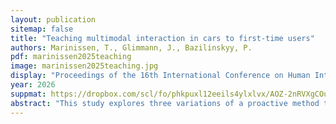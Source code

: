 ```yaml
---
layout: publication
sitemap: false
title: "Teaching multimodal interaction in cars to first-time users"
authors: Marinissen, T., Glimmann, J., Bazilinskyy, P.
pdf: marinissen2025teaching
image: marinissen2025teaching.jpg
display: "Proceedings of the 16th International Conference on Human Interaction & Emerging Technologies (IHIET-AI). Valencia, Spain"
year: 2026
suppmat: https://dropbox.com/scl/fo/phkpuxl12eeils4ylxlvx/AOZ-2nRVXgCOuVf3rugx0_A?rlkey=8oo0oc38hleyic8mxnabcl5ko
abstract: "This study explores three variations of a proactive method to teach multimodal gaze and gesture interactions to first-time users in the scenario of an SAE level 5 automated vehicle. The three variations differed in size, placement on the screen, and whether active user input was required to receive additional information. The results of a user study involving the gesture control prototype in a driving simulator (N = 30) show that the greatest variation was more effective in teaching, caused by significant differences in visibility ratings (p < 0.001), size (p < 0.001) and duration (p = 0.001) of the pop-ups. The results show no correlation between the measured effectiveness and the preference for a specific variation. Across all variations, participants are positive toward receiving proactive teaching from their car to learn new features. We conclude that proactively teaching users novel interaction methods has the potential to improve the user experience in future vehicles."
---
```

